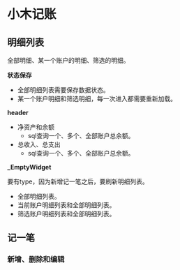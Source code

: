 # 小木记账


## 明细列表

全部明细、某一个账户的明细、筛选的明细。

**状态保存**

- 全部明细列表需要保存数据状态。
- 某一个账户明细和筛选明细，每一次进入都需要重新加载。

**header**

- 净资产和余额
  - sql查询一个、多个、全部账户总余额。
- 总收入、总支出
  - sql查询一个、多个、全部账户总余额。

**_EmptyWidget**

要有type，因为新增记一笔之后，要刷新明细列表。

- 全部明细列表。
- 当前账户明细列表和全部明细列表。
- 筛选账户明细列表和全部明细列表。

## 记一笔

### 新增、删除和编辑

